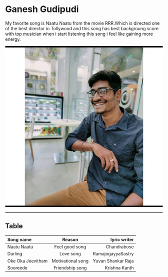 # Ganesh Gudipudi
My favorite song is Naatu Naatu from the movie RRR.Which is directed one of the best director in Tollywood and this song has best backgroung score with top musician when i start listening this song i feel like gaining more energy.


![alt text](ganesh.jpg)

---

## Table 

| Song name | Reason   | lyric writer |
| :--- | :---: | ---: |
| Naatu Naatu| Feel good song | Chandrabose |
| Darling | Love song | RamajogayyaSastry |
| Oke Oka Jeevitham | Motivational song | Yuvan Shankar Raja |
| Sooreede | Friendship song | Krishna Kanth|